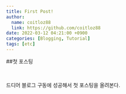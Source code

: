 ```yaml
---
title: First Post!
author: 
  name: coitloz88
  link: https://github.com/coitloz88
date: 2022-03-12 04:21:00 +0900
categories: [Blogging, Tutorial]
tags: [etc]
---
```


##첫 포스팅

<br>

드디어 블로그 구동에 성공해서 첫 포스팅을 올려본다.